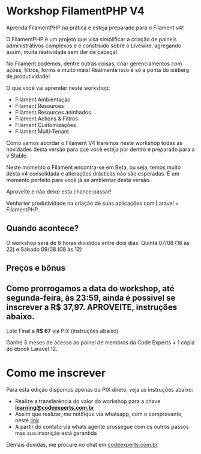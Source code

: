 # Workshop FilamentPHP V4

Aprenda FilamentPHP na prática e esteja preparado para o Filament v4!

O FilamentPHP é um projeto que visa simplificar a criação de paineis administrativos complexos e é construido
sobre o Livewire, agregando assim, muita reatividade sem dor de cabeça!

No Filament podemos, dentre outras coisas, criar gerenciamentos com ações, filtros, forms e muito mais! Realmente isso é só a ponta do iceberg de produtividade!

O que você vai aprender neste workshop:

- Filament Ambientação
- Filament Resources
- Filament Resources aninhados
- Filament Actions & Filtros
- Filament Customizações
- Filament Multi-Tenant

Como vamos abordar o Filament V4 traremos neste workshop todas as novidades desta versão para que você esteja por dentro e preparado para a v Stable.

Neste momento o Filament encontra-se em Beta, ou seja, temos muito desta v4 consolidada e alterações drásticas não são esperadas. É um momento perfeito para você já se ambientar desta versão.

Aproveite e não deixe esta chance passar!

Venha ter produtividade na criação de suas aplicações com Laravel + FilamentPHP.

## Quando acontece?

O workshop será de 8 horas divididos entre dois dias: Quinta 07/08 (18 às 22) e Sábado 09/08 (08 às 12)

## Preços e bônus

## **Como prorrogamos a data do workshop, até segunda-feira, às 23:59, ainda é possivel se inscrever a R$ 37,97. APROVEITE, instruções abaixo.**

Lote Final a **R$ 67** via PIX (instruções abaixo).

Ganhe 3 meses de acesso ao paínel de membros da Code Experts + 1 cópia do ebook Laravel 12.

# Como me inscrever

Para esta edição dispomos apenas do PIX direto, veja as instruções abaixo:

- Realize a transferência do valor do workshop para a chave **learning@codeexperts.com.br**
- Assim que realizar, me notifique via whatsapp, com o comprovante, neste [link](https://bit.ly/40JeFVs)
- A partir do contato via whats agente prossegue com os outros passos mas sua inscrição está garantida

Demais dúvidas, me procure no chat em [codeexperts.com.br](https://codeexperts.com.br)
